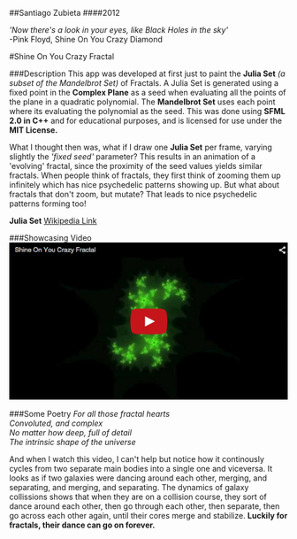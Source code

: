 ##Santiago Zubieta
####2012

*'Now there's a look in your eyes, like Black Holes in the sky'*  
-Pink Floyd, Shine On You Crazy Diamond

#Shine On You Crazy Fractal

###Description
This app was developed at first just to paint the **Julia Set** *(a subset of the Mandelbrot Set)* of Fractals. A Julia Set is generated using a fixed point in the **Complex Plane** as a seed when evaluating all the points of the plane in a quadratic polynomial. The **Mandelbrot Set** uses each point where its evaluating the polynomial as the seed. This was done using **SFML 2.0 in C++** and for educational purposes, and is licensed for use under the **MIT License.**

What I thought then was, what if I draw one **Julia Set** per frame, varying slightly the *'fixed seed'* parameter? This results in an animation of a 'evolving' fractal, since the proximity of the seed values yields similar fractals. When people think of fractals, they first think of zooming them up infinitely which has nice psychedelic patterns showing up. But what about fractals that don't zoom, but mutate? That leads to nice psychedelic patterns forming too!

**Julia Set** 
[Wikipedia Link](https://en.wikipedia.org/wiki/Julia_set)

###Showcasing Video
[![](https://github.com/Zubieta/Shine_On_You_Crazy_Fractal/blob/master/Screenshots/Screen_Shine.png?raw=true)](https://www.youtube.com/watch?v=-Lhw-qdXUis)

###Some Poetry
*For all those fractal hearts  
Convoluted, and complex  
No matter how deep, full of detail  
The intrinsic shape of the universe*  

And when I watch this video, I can't help but notice how it continously cycles from two separate main bodies into a single one and viceversa. It looks as if two galaxies were dancing around each other, merging, and separating, and merging, and separating. The dynamics of galaxy collissions shows that when they are on a collision course, they sort of dance around each other, then go through each other, then separate, then go across each other again, until their cores merge and stabilize. **Luckily for fractals, their dance can go on forever.**